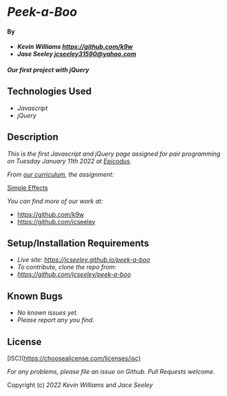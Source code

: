 # _Peek-a-Boo_

#### By

- _**Kevin Williams <https://github.com/k9w>**_
- _**Jase Seeley <jcseeley31590@yahoo.com>**_

#### _Our first project with jQuery_

## Technologies Used

- _Javascript_
- _jQuery_

## Description

_This is the first Javascript and jQuery page assigned for pair programming on Tuesday January 11th 2022 at [Epicodus](https://epicodus.com)._

_From [our curriculum](https://learnhowtoprogram.com), the assignment:_

[Simple Effects](https://www.learnhowtoprogram.com/introduction-to-programming/javascript-and-jquery/simple-effects)

_You can find more of our work at:_

* https://github.com/k9w
* https://github.com/jcseeley

## Setup/Installation Requirements

- _Live site: <https://jcseeley.github.io/peek-a-boo>_
- _To contribute, clone the repo from:_
- _<https://github.com/jcseeley/peek-a-boo>_

## Known Bugs

- _No known issues yet._
- _Please report any you find._

## License

[ISC](https://choosealicense.com/licenses/isc}

_For any problems, please file an issue on Github. Pull Requests welcome._

Copyright (c) _2022_ _Kevin Williams_ and _Jace Seeley_
